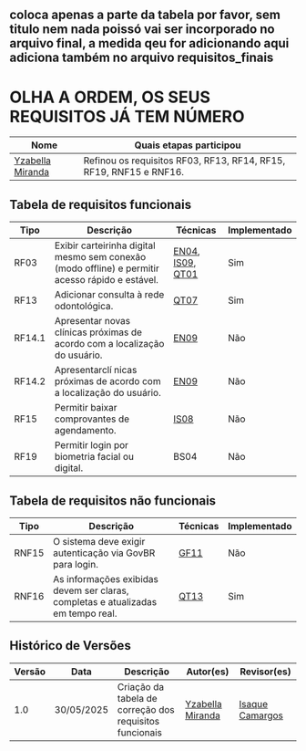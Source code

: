 ## coloca apenas a parte da tabela por favor, sem titulo nem nada poissó vai ser incorporado no arquivo final, a medida qeu for adicionando aqui adiciona também no arquivo requisitos_finais

# OLHA A ORDEM, OS SEUS REQUISITOS JÁ TEM NÚMERO

<div align="center">
    <table>
        <thead>
            <tr>
                <th>Nome</th>
                <th>Quais etapas participou</th>
            </tr>
        </thead>
        <tbody>
            <tr>
                <td><a href="https://github.com/redjsun">Yzabella Miranda</a></td>
                <td>Refinou os requisitos RF03, RF13, RF14, RF15, RF19, RNF15 e RNF16.</td>
            </tr>
        </tbody>
    </table>
</div>

## Tabela de requisitos funcionais

| **Tipo**       | **Descrição**                                                                                                                                       | **Técnicas**                                                                                                                                                           | **Implementado** |
|----------------|-----------------------------------------------------------------------------------------------------------------------------------------------------|------------------------------------------------------------------------------------------------------------------------------------------------------------------------|------------------|
| <a id="RF03"></a>RF03     | Exibir carteirinha digital mesmo sem conexão (modo offline) e permitir acesso rápido e estável.                    | [EN04](../elicitacao/tecnicas/entrevista.md#EN04), [IS09](../elicitacao/tecnicas/introspeccao.md#IS09), [QT01](../elicitacao/tecnicas/questionario.md#QT01)              | Sim            |
| <a id="RF13"></a>RF13     | Adicionar consulta à rede odontológica.                                                                            | [QT07](../elicitacao/tecnicas/questionario.md#QT07)                          | Sim              | 
| <a id="RF14.1"></a>RF14.1     | Apresentar novas clínicas próximas de acordo com a localização do usuário.                              | [EN09](../elicitacao/tecnicas/entrevista.md#EN09)                          | Não              |
| <a id="RF14.2"></a>RF14.2     | Apresentarclí nicas próximas de acordo com a localização do usuário.                              | [EN09](../elicitacao/tecnicas/entrevista.md#EN09)                          | Não              | 
| <a id="RF15"></a>RF15     | Permitir baixar comprovantes de agendamento.                                                                       | [IS08](../elicitacao/tecnicas/introspeccao.md#IS08)                          | Não              |
| <a id="RF19"></a>RF19    | Permitir login por biometria facial ou digital.| BS04   | Não |


## Tabela de requisitos não funcionais
| **Tipo**       | **Descrição**                                                                                                                                       | **Técnicas**                                                                                                                                                           | **Implementado** |
|----------------|-----------------------------------------------------------------------------------------------------------------------------------------------------|------------------------------------------------------------------------------------------------------------------------------------------------------------------------|------------------|
| <a id="RNF15"></a>RNF15    | O sistema deve exigir autenticação via GovBR para login.                                                          | [GF11](../elicitacao/tecnicas/grupo_focal.md#GF11)                          | Não              |
| <a id="RNF16"></a>RNF16    | As informações exibidas devem ser claras, completas e atualizadas em tempo real.                                  | [QT13](../elicitacao/tecnicas/questionario.md#QT13)                          | Sim              

## Histórico de Versões

| Versão | Data       | Descrição                                                                                                     | Autor(es)                                                                                                                                           | Revisor(es)                                      |
|--------|------------|---------------------------------------------------------------------------------------------------------------|-----------------------------------------------------------------------------------------------------------------------------------------------------|--------------------------------------------------|
| 1.0    | 30/05/2025 | Criação da tabela de correção dos requisitos funcionais       |  [Yzabella Miranda](https://github.com/redjsun) | [Isaque Camargos](https://github.com/isaqzin)     |